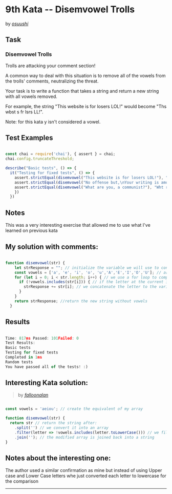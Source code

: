 # 9th Kata -- Disemvowel Trolls





by *[osuushi](https://www.codewars.com/users/osuushi)*


## Task

### Disemvowel Trolls

Trolls are attacking your comment section!

A common way to deal with this situation is to remove all of the vowels from the trolls' comments, neutralizing the threat.

Your task is to write a function that takes a string and return a new string with all vowels removed.

For example, the string "This website is for losers LOL!" would become "Ths wbst s fr lsrs LL!".

Note: for this kata y isn't considered a vowel.




## Test Examples

```js

const chai = require('chai'), { assert } = chai;
chai.config.truncateThreshold;

describe("Basic tests", () => {
  it("Testing for fixed tests", () => {
    assert.strictEqual(disemvowel("This website is for losers LOL!"), "Ths wbst s fr lsrs LL!")
    assert.strictEqual(disemvowel("No offense but,\nYour writing is among the worst I've ever read"), "N ffns bt,\nYr wrtng s mng th wrst 'v vr rd")
    assert.strictEqual(disemvowel("What are you, a communist?"), "Wht r y,  cmmnst?")
    })
  })

```


## Notes

This was a very interesting exercise that allowed me to use what I've learned on previous kata

## My solution with comments:

```js

function disemvowel(str) {
    let strResponse = ""; // initialize the variable we will use to concatenate the letters
    const vowels = ['a', 'e', 'i', 'o', 'u','A','E','I','O','U']; // array to compare the vowels
    for (let i = 0; i < str.length; i++) { // we use a for loop to compare each letter
      if (!vowels.includes(str[i])) { // if the letter at the current index is not contained on the vowels array
        strResponse += str[i]; // we concatenate the letter to the variable
      }
    }
    return strResponse; //return the new string without vowels
  }
```


## Results

```js

Time: 817ms Passed: 101Failed: 0
Test Results:
Basic tests
Testing for fixed tests
Completed in 1ms
Random tests
You have passed all of the tests! :)

```

## Interesting Kata solution:
> by *[falloonalan](https://www.codewars.com/users/falloonalan)*

```js

const vowels = 'aeiou'; // create the equivalent of my array

function disemvowel(str) {
  return str // return the string after:
    .split('') // we convert it into an array
    .filter(letter => !vowels.includes(letter.toLowerCase())) // we filter using the previously created string, but this time we use toLowerCase to complete the comparison
    .join(''); // the modified array is joined back into a string
}
```

## Notes about the interesting one:

The author used a similar confirmation as mine but instead of using Upper case and Lower Case letters whe just converted each letter to lowercase for the comparison

---